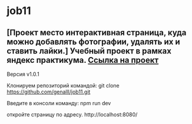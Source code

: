 # job11
 [Проект место интерактивная страница, куда можно добавлять фотографии, удалять их и ставить лайки.]
Учебный проект в рамках яндекс практикума.
<a href="https://genalll.github.io/jobs11/">Cсылка на проект </a>
---  

Версия v1.0.1 
 
Клонируем репозиторий командой:
git clone https://github.com/genalll/job11.git

Введите в консоли команду:
npm run dev

откройте страницу по адресу.
http://localhost:8080/
